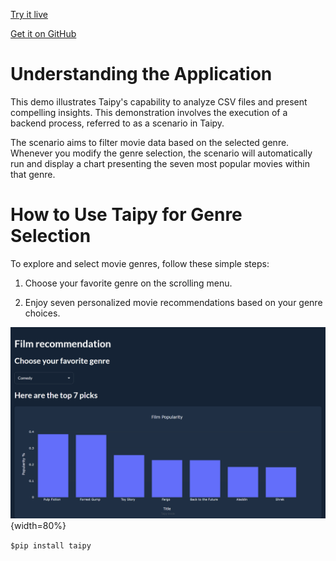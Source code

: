 [Try it live](https://demo-movie-genre.taipy.cloud/) 

[Get it on GitHub](https://github.com/Avaiga/demo-movie-genre)

# Understanding the Application
This demo illustrates Taipy's capability to analyze CSV files 
and present compelling insights. This demonstration involves the 
execution of a backend process, referred to as a scenario in Taipy. 

The scenario aims to filter movie data based on the selected 
genre. Whenever you modify the genre selection, the scenario will 
automatically run and display a chart presenting the seven most 
popular movies within that genre.


# How to Use Taipy for Genre Selection
To explore and select movie genres, follow these simple steps:

1. Choose your favorite genre on the scrolling menu. 

2. Enjoy seven personalized movie recommendations based on your
genre choices.

![Movie Genre Selector](images/movie-genre-selector.png){width=80%}


```$pip install taipy```
